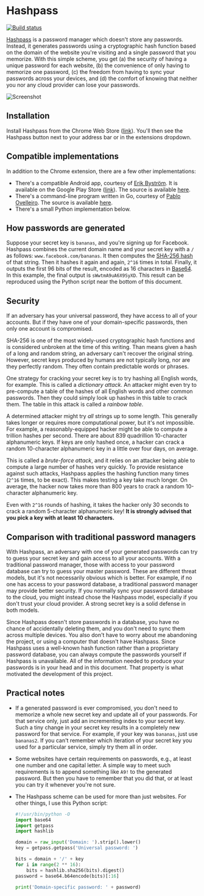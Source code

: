 # Hashpass

[![Build status](https://github.com/stepchowfun/hashpass/workflows/Continuous%20integration/badge.svg?branch=main)](https://github.com/stepchowfun/hashpass/actions?query=branch%3Amain)

[Hashpass](https://chrome.google.com/webstore/detail/hashpass/gkmegkoiplibopkmieofaaeloldidnko)
is a password manager which doesn't store any passwords. Instead, it generates
passwords using a cryptographic hash function based on the domain of the website
you're visiting and a single password that you memorize. With this simple
scheme, you get (a) the security of having a unique password for each website,
(b) the convenience of only having to memorize one password, (c) the freedom
from having to sync your passwords across your devices, and (d) the comfort of
knowing that neither you nor any cloud provider can lose your passwords.

![Screenshot](https://github.com/stepchowfun/hashpass/blob/main/images/screenshot3.png)

## Installation

Install Hashpass from the Chrome Web Store
([link](https://chrome.google.com/webstore/detail/hashpass/gkmegkoiplibopkmieofaaeloldidnko)).
You'll then see the Hashpass button next to your address bar or in the
extensions dropdown.

## Compatible implementations

In addition to the Chrome extension, there are a few other implementations:

- There's a compatible Android app, courtesy of
  [Erik Byström](http://blog.slackers.se/). It is available on the Google Play
  Store
  ([link](https://play.google.com/store/apps/details?id=se.slackers.hashpass)).
  The source is available [here](https://github.com/bysse/hashpass-android).
- There's a command-line program written in Go, courtesy of
  [Pablo Ovelleiro](https://github.com/binaryplease). The source is available
  [here](https://github.com/binaryplease/go-hashpass).
- There's a small Python implementation below.

## How passwords are generated

Suppose your secret key is `bananas`, and you're signing up for Facebook.
Hashpass combines the current domain name and your secret key with a `/` as
follows: `www.facebook.com/bananas`. It then computes the
[SHA-256 hash](http://en.wikipedia.org/wiki/SHA-2) of that string. Then it
hashes it again and again, `2^16` times in total. Finally, it outputs the first
96 bits of the result, encoded as 16 characters in
[Base64](http://en.wikipedia.org/wiki/Base64). In this example, the final output
is `sWwtmA9uA6X9SyXD`. This result can be reproduced using the Python script
near the bottom of this document.

## Security

If an adversary has your universal password, they have access to all of your
accounts. But if they have one of your domain-specific passwords, then only one
account is compromised.

SHA-256 is one of the most widely-used cryptographic hash functions and is
considered unbroken at the time of this writing. Than means given a hash of a
long and random string, an adversary can't recover the original string. However,
secret keys produced by humans are not typically long, nor are they perfectly
random. They often contain predictable words or phrases.

One strategy for cracking your secret key is to try hashing all English words,
for example. This is called a _dictionary attack_. An attacker might even try to
pre-compute a table of the hashes of all English words and other common
passwords. Then they could simply look up hashes in this table to crack them.
The table in this attack is called a _rainbow table_.

A determined attacker might try _all_ strings up to some length. This generally
takes longer or requires more computational power, but it's not impossible. For
example, a reasonably-equipped hacker might be able to compute a trillion hashes
per second. There are about 839 quadrillion 10-character alphanumeric keys. If
keys are only hashed once, a hacker can crack a random 10-character alphanumeric
key in a little over four days, on average.

This is called a _brute-force attack_, and it relies on an attacker being able
to compute a large number of hashes very quickly. To provide resistance against
such attacks, Hashpass applies the hashing function many times (`2^16` times, to
be exact). This makes testing a key take much longer. On average, the hacker now
takes more than 800 years to crack a random 10-character alphanumeric key.

Even with `2^16` rounds of hashing, it takes the hacker only 30 seconds to crack
a random 5-character alphanumeric key! **It is strongly advised that you pick a
key with at least 10 characters.**

## Comparison with traditional password managers

With Hashpass, an adversary with one of your generated passwords can try to
guess your secret key and gain access to all your accounts. With a traditional
password manager, those with access to your password database can try to guess
your master password. These are different threat models, but it's not
necessarily obvious which is better. For example, if no one has access to your
password database, a traditional password manager may provide better security.
If you normally sync your password database to the cloud, you might instead
chose the Hashpass model, especially if you don't trust your cloud provider. A
strong secret key is a solid defense in both models.

Since Hashpass doesn't store passwords in a database, you have no chance of
accidentally deleting them, and you don't need to sync them across multiple
devices. You also don't have to worry about me abandoning the project, or using
a computer that doesn't have Hashpass. Since Hashpass uses a well-known hash
function rather than a proprietary password database, you can always compute the
passwords yourself if Hashpass is unavailable. All of the information needed to
produce your passwords is in your head and in this document. That property is
what motivated the development of this project.

## Practical notes

- If a generated password is ever compromised, you don't need to memorize a
  whole new secret key and update all of your passwords. For that service only,
  just add an incrementing index to your secret key. Such a tiny change in your
  secret key results in a completely new password for that service. For example,
  if your key was `bananas`, just use `bananas2`. If you can't remember which
  iteration of your secret key you used for a particular service, simply try
  them all in order.

- Some websites have certain requirements on passwords, e.g., at least one
  number and one capital letter. A simple way to meet such requirements is to
  append something like `A9!` to the generated password. But then you have to
  remember that you did that, or at least you can try it whenever you're not
  sure.

- The Hashpass scheme can be used for more than just websites. For other things,
  I use this Python script:

  ```python
  #!/usr/bin/python -O
  import base64
  import getpass
  import hashlib

  domain = raw_input('Domain: ').strip().lower()
  key = getpass.getpass('Universal password: ')

  bits = domain + '/' + key
  for i in range(2 ** 16):
      bits = hashlib.sha256(bits).digest()
  password = base64.b64encode(bits)[:16]

  print('Domain-specific password: ' + password)
  ```
